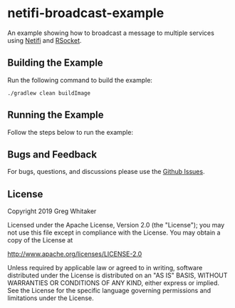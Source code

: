 # netifi-broadcast-example
An example showing how to broadcast a message to multiple services using [Netifi](https://www.netifi.io) and [RSocket](http://rsocket.io).

## Building the Example
Run the following command to build the example:

    ./gradlew clean buildImage

## Running the Example
Follow the steps below to run the example:

## Bugs and Feedback
For bugs, questions, and discussions please use the [Github Issues](https://github.com/gregwhitaker/netifi-broadcast-example/issues).

## License
Copyright 2019 Greg Whitaker

Licensed under the Apache License, Version 2.0 (the "License");
you may not use this file except in compliance with the License.
You may obtain a copy of the License at

   http://www.apache.org/licenses/LICENSE-2.0

Unless required by applicable law or agreed to in writing, software
distributed under the License is distributed on an "AS IS" BASIS,
WITHOUT WARRANTIES OR CONDITIONS OF ANY KIND, either express or implied.
See the License for the specific language governing permissions and
limitations under the License.
